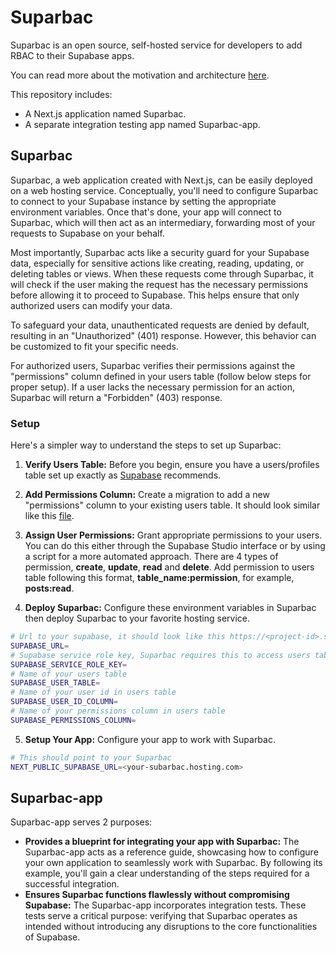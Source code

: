 # Suparbac

Suparbac is an open source, self-hosted service for developers to add RBAC to their Supabase apps.

You can read more about the motivation and architecture [here](https://supatable.com/suparbac).

This repository includes:

* A Next.js application named Suparbac.
* A separate integration testing app named Suparbac-app.

## Suparbac

Suparbac, a web application created with Next.js, can be easily deployed on a web hosting service. Conceptually, you'll need to configure Suparbac to connect to your Supabase instance by setting the appropriate environment variables. Once that's done, your app will connect to Suparbac, which will then act as an intermediary, forwarding most of your requests to Supabase on your behalf.

Most importantly, Suparbac acts like a security guard for your Supabase data, especially for sensitive actions like creating, reading, updating, or deleting tables or views. When these requests come through Suparbac, it will check if the user making the request has the necessary permissions before allowing it to proceed to Supabase. This helps ensure that only authorized users can modify your data.

To safeguard your data, unauthenticated requests are denied by default, resulting in an "Unauthorized" (401) response. However, this behavior can be customized to fit your specific needs.

For authorized users, Suparbac verifies their permissions against the "permissions" column defined in your users table (follow below steps for proper setup). If a user lacks the necessary permission for an action, Suparbac will return a "Forbidden" (403) response.

### Setup

Here's a simpler way to understand the steps to set up Suparbac:

1. **Verify Users Table:** Before you begin, ensure you have a users/profiles table set up exactly as [Supabase](https://supabase.com/docs/guides/auth/managing-user-data) recommends.

2. **Add Permissions Column:** Create a migration to add a new "permissions" column to your existing users table. It should look similar like this [file](https://github.com/phungleson/suparbac/blob/main/packages/suparbac-app/supabase/migrations/20230031034630_add_users_permissions.sql).

3. **Assign User Permissions:** Grant appropriate permissions to your users. You can do this either through the Supabase Studio interface or by using a script for a more automated approach. There are 4 types of permission, **create**, **update**, **read** and **delete**. Add permission to users table following this format, **table_name:permission**, for example, **posts:read**.

4. **Deploy Suparbac:** Configure these environment variables in Suparbac then deploy Suparbac to your favorite hosting service.

```sh
# Url to your supabase, it should look like this https://<project-id>.supabase.co
SUPABASE_URL=
# Supabase service role key, Suparbac requires this to access users table
SUPABASE_SERVICE_ROLE_KEY=
# Name of your users table
SUPABASE_USER_TABLE=
# Name of your user id in users table
SUPABASE_USER_ID_COLUMN=
# Name of your permissions column in users table
SUPABASE_PERMISSIONS_COLUMN=
```

5. **Setup Your App:** Configure your app to work with Suparbac.

```sh
# This should point to your Suparbac
NEXT_PUBLIC_SUPABASE_URL=<your-subarbac.hosting.com>
```

## Suparbac-app

Suparbac-app serves 2 purposes:

* **Provides a blueprint for integrating your app with Suparbac:** The Suparbac-app acts as a reference guide, showcasing how to configure your own application to seamlessly work with Suparbac. By following its example, you'll gain a clear understanding of the steps required for a successful integration.
* **Ensures Suparbac functions flawlessly without compromising Supabase:** The Suparbac-app incorporates integration tests. These tests serve a critical purpose: verifying that Suparbac operates as intended without introducing any disruptions to the core functionalities of Supabase. 
